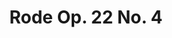 ---
layout: default
grand_parent: Etudes
parent: Rode Op. 22
title: Rode Op. 22 No. 4
nav_order: 4
---